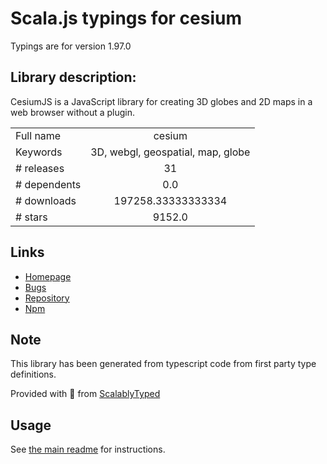 
# Scala.js typings for cesium

Typings are for version 1.97.0

## Library description:
CesiumJS is a JavaScript library for creating 3D globes and 2D maps in a web browser without a plugin.

|                    |                 |
| ------------------ | :-------------: |
| Full name          | cesium |
| Keywords           | 3D, webgl, geospatial, map, globe |
| # releases         | 31 |
| # dependents       | 0.0 |
| # downloads        | 197258.33333333334 |
| # stars            | 9152.0 |

## Links
- [Homepage](http://cesium.com/cesiumjs/)
- [Bugs](https://github.com/CesiumGS/cesium/issues)
- [Repository](https://github.com/CesiumGS/cesium)
- [Npm](https://www.npmjs.com/package/cesium)
    


## Note
This library has been generated from typescript code from first party type definitions.

Provided with :purple_heart: from [ScalablyTyped](https://github.com/oyvindberg/ScalablyTyped)

## Usage
See [the main readme](../../readme.md) for instructions.


